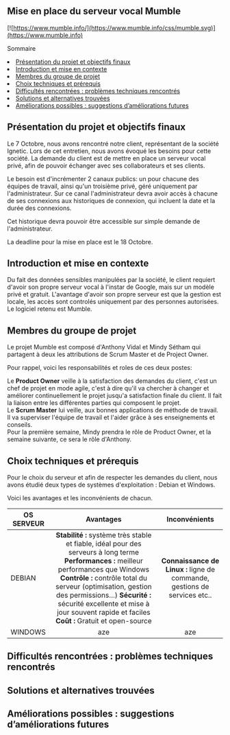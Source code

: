 ## Mise en place du serveur vocal Mumble

[![https://www.mumble.info/](https://www.mumble.info/css/mumble.svg)](https://www.mumble.info)



Sommaire
<li><a href="#Présentation du projet et objectifs finaux">Présentation du projet et objectifs finaux</a></li>
<li><a href="#Introduction et mise en contexte">Introduction et mise en contexte</a></li>
<li><a href="#Membres du groupe de projet">Membres du groupe de projet</a></li>
<li><a href="#Choix techniques et prérequis">Choix techniques et prérequis</a></li>
<li><a href="#Difficultés rencontrées">Difficultés rencontrées : problèmes techniques rencontrés</a></li>
<li><a href="#Solutions trouvées">Solutions et alternatives trouvées</a></li>
<li><a href="#Améliorations possibles">Améliorations possibles : suggestions d’améliorations futures</a></li>



<h2 id="Présentation du projet et objectifs finaux">Présentation du projet et objectifs finaux</h2>

Le 7 Octobre, nous avons rencontré notre client, représentant de la société Ignetic. Lors de cet entretien, nous avons évoqué les besoins pour cette société. La demande du client est de mettre en place un serveur vocal privé, afin de pouvoir échanger avec ses collaborateurs et ses clients.

Le besoin est d'incrémenter 2 canaux publics: un pour chacune des équipes de travail, ainsi qu'un troisième privé, géré uniquement par l'administrateur. Sur ce canal l'administrateur devra avoir accès à chacune de ses connexions aux historiques de connexion, qui incluent la date et la durée des connexions. 

Cet historique devra pouvoir être accessible sur simple demande de l'administrateur.

La deadline pour la mise en place est le 18 Octobre.

<h2 id="Introduction et mise en contexte">Introduction et mise en contexte</h2>

Du fait des données sensibles manipulées par la société, le client requiert d'avoir son propre serveur vocal à l'instar de Google, mais sur un modèle privé et gratuit. L'avantage d'avoir son propre serveur est que la gestion est locale, les accès sont controlés uniquement par des personnes autorisées. Le logiciel retenu est Mumble.

<h2 id="Membres du groupe de projet">Membres du groupe de projet</h2>

Le projet Mumble est composé d'Anthony Vidal et Mindy Sétham qui partagent à deux les attributions de Scrum Master et de Project Owner. 

Pour rappel, voici les responsabilités et roles de ces deux postes: 

Le **Product Owner** veille à la satisfaction des demandes du client, c'est un chef de projet en mode agile, c'est à dire qu'il va chercher à changer et améliorer continuellement le projet jusqu'a satisfaction finale du client. Il fait la liaison entre les différentes parties qui composent le projet.  
Le **Scrum Master** lui veille, aux bonnes applications de méthode de travail. Il va superviser l'équipe de travail et l'aider grâce à ses enseignements et conseils.  
Pour la première semaine, Mindy prendra le rôle de Product Owner, et la semaine suivante, ce sera le rôle d'Anthony.

<h2 id="Choix techniques et prérequis">Choix techniques et prérequis</h2>

Pour le choix du serveur et afin de respecter les demandes du client, nous avons étudié deux types de systèmes d'exploitation : Debian et Windows.

Voici les avantages et les inconvénients de chacun.

|  OS SERVEUR  |  Avantages  |  Inconvénients  |  
|---  |:-:  |:-:  |
|  DEBIAN  | **Stabilité :** système très stable et fiable, idéal pour des serveurs à long terme **Performances :** meilleur performances que Windows **Contrôle :** contrôle total du serveur (optimisation, gestion des permissions…) **Sécurité :** sécurité excellente et mise à jour souvent rapide et faciles **Coût :** Gratuit et open-source | **Connaissance de Linux :** ligne de commande, gestions de services etc.. |  
|  WINDOWS |  aze  |  aze  |

<h2 id="Difficultés rencontrées">Difficultés rencontrées : problèmes techniques rencontrés</h2>

<h2 id="Solutions trouvées">Solutions et alternatives trouvées</h2>

<h2 id="Améliorations possibles">Améliorations possibles : suggestions d’améliorations futures</h2>




